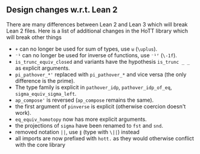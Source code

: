 ## Design changes w.r.t. Lean 2

There are many differences between Lean 2 and Lean 3 which will break Lean 2 files. Here is a list of additional changes in the HoTT library which will break other things

* `+` can no longer be used for sum of types, use `⊎` (`\uplus`).
* `⁻¹` can no longer be used for inverse of functions, use `⁻¹ᶠ` (`\-1f`).
* `is_trunc_equiv_closed` and variants have the hypothesis `is_trunc _ _` as explicit arguments.
* `pi_pathover_*'` replaced with `pi_pathover_*` and vice versa (the only difference is the prime).
* The type family is explicit in `pathover_idp`, `pathover_idp_of_eq`, `sigma_equiv_sigma_left`.
* `ap_compose'` is reversed (`ap_compose` remains the same).
* the first argument of `pinverse` is explicit (otherwise coercion doesn't work).
* `eq_equiv_homotopy` now has more explicit arguments.
* the projections of `sigma` have been renamed to `fst` and `snd`.
* removed notation `||`, use `∥` (type with `\||`) instead
* all imports are now prefixed with `hott.` as they would otherwise conflict with the core library
<!-- (to do) * renamed `eq_of_fn_eq_fn` to `inj` -->
